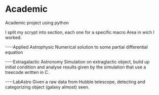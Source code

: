 # Academic
Academic project using python

I split my scrypt into section, each one for a specific macro Area in wich I worked. 

----Applied Astrophysic
Numerical solution to some partial differential equation

----Extragalactic Astronomy
Simulation on extraglactic object, build up initial condition and analyse results given by the simulation that use a treecode written in C.

----LabAstro
Given a raw data from Hubble telescope, detecting and categorizing object (galaxy almost) seen.
